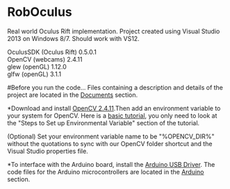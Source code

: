 # RobOculus
Real world Oculus Rift implementation. Project created using Visual Studio 2013 on Windows 8/7. Should work with VS12. 

OculusSDK (Oculus Rift) 0.5.0.1 <br />
OpenCV (webcams) 2.4.11 <br />
glew (openGL) 1.12.0 <br />
glfw (openGL) 3.1.1 <br />


#Before you run the code...
Files containing a description and details of the project are located in the [Documents](https://github.com/ChrisTheEngineer/RobOculus/tree/wheels/Documents) section.

*Download and install [OpenCV 2.4.11](http://sourceforge.net/projects/opencvlibrary/files/latest/download?source=files).Then add an environment variable to your system for OpenCV. Here is a [basic tutorial](http://opencv-srf.blogspot.com/2013/05/installing-configuring-opencv-with-vs.html), you only need to look at the "Steps to Set up Environmental Variable" section of the tutorial.

(Optional) Set your environment variable name to be "%OPENCV_DIR%" without the quotations to sync with our OpenCV folder shortcut and the Visual Studio properties file. 

*To interface with the Arduino board, install the [Arduino USB Driver](http://www.arduino.cc/en/Main/Software). The code files for the Arduino microcontrollers are located in the [Arduino](https://github.com/ChrisTheEngineer/RobOculus/tree/wheels/Arduino) section.
